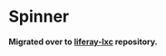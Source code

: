 # Spinner

**Migrated over to [liferay-lxc](https://github.com/liferay/liferay-lxc/tree/master/spinner) repository.**